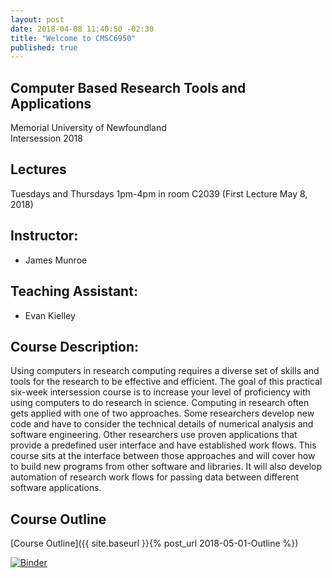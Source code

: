 ```yaml
---
layout: post
date: 2018-04-08 11:40:50 -02:30
title: "Welcome to CMSC6950"
published: true
---
```


## Computer Based Research Tools and Applications
  Memorial University of Newfoundland  
  Intersession 2018

## Lectures
  Tuesdays and Thursdays 1pm-4pm in room C2039 (First Lecture May 8, 2018)

## Instructor:

* James Munroe

## Teaching Assistant:

* Evan Kielley

## Course Description:

  Using computers in research computing requires a diverse set of skills and tools for the
  research to be effective and efficient. The goal of this practical six-week intersession course is
  to increase your level of proficiency with using computers to do research in science.
  Computing in research often gets applied with one of two approaches. Some researchers
  develop new code and have to consider the technical details of numerical analysis and software
  engineering. Other researchers use proven applications that provide a predefined user
  interface and have established work flows. This course sits at the interface between those
  approaches and will cover how to build new programs from other software and libraries. It will
  also develop automation of research work flows for passing data between different software
  applications.

## Course Outline

[Course Outline]({{ site.baseurl }}{% post_url 2018-05-01-Outline %})

[![Binder](https://mybinder.org/badge.svg)](https://mybinder.org/v2/gh/cmsc6950/cmsc6950.github.io/master?filepath=lectures)
